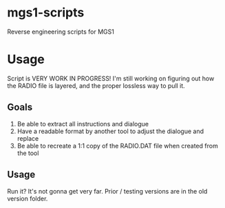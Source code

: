 # mgs1-scripts
Reverse engineering scripts for MGS1


# Usage

Script is VERY WORK IN PROGRESS! I'm still working on figuring out how the RADIO file is layered, and the proper lossless way to pull it.

## Goals

1. Be able to extract all instructions and dialogue
2. Have a readable format by another tool to adjust the dialogue and replace
3. Be able to recreate a 1:1 copy of the RADIO.DAT file when created from the tool 

## Usage

Run it? It's not gonna get very far. Prior / testing versions are in the old version folder. 
